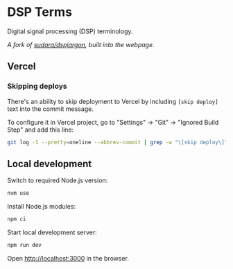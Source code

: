 # DSP Terms

Digital signal processing (DSP) terminology.

*A fork of [sudara/dspjargon](https://github.com/sudara/dspjargon), built into the webpage.*

## Vercel

### Skipping deploys

There's an ability to skip deployment to Vercel by including `[skip deploy]` text into the commit message.

To configure it in Vercel project, go to "Settings" -> "Git" -> "Ignored Build Step" and add this line:

```sh
git log -1 --pretty=oneline --abbrev-commit | grep -w "\[skip deploy\]" && exit 0 || exit 1
```

## Local development

Switch to required Node.js version:

```sh
nvm use
```

Install Node.js modules:

```sh
npm ci
```

Start local development server:

```sh
npm run dev
```

Open [http://localhost:3000](http://localhost:3000) in the browser.
